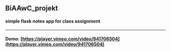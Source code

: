 ## BiAAwC_projekt
#### simple flask notes app for class assignment
------------------------
#### Demo: [https://player.vimeo.com/video/941706504](https://player.vimeo.com/video/941706504)
